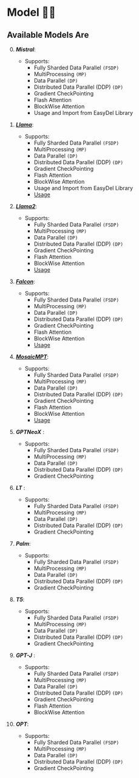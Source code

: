 # Model 🤖💫

## Available Models Are

0. **_Mistral_**:

    * Supports:
        * Fully Sharded Data Parallel `(FSDP)`
        * MultiProcessing `(MP)`
        * Data Parallel `(DP)`
        * Distributed Data Parallel  (DDP) `(DP)`
        * Gradient CheckPointing
        * Flash Attention
        * BlockWise Attention
        * Usage and Import from EasyDel Library
     

1. **_[Llama](https://erfanzar.github.io/EasyDeL/docs/Python/Llama)_**:

    * Supports:
        * Fully Sharded Data Parallel `(FSDP)`
        * MultiProcessing `(MP)`
        * Data Parallel `(DP)`
        * Distributed Data Parallel  (DDP) `(DP)`
        * Gradient CheckPointing
        * Flash Attention
        * BlockWise Attention
        * Usage and Import from EasyDel Library
        * [Usage](https://erfanzar.github.io/EasyDeL/docs/Python/Llama)


2. **_[Llama2](https://erfanzar.github.io/EasyDeL/docs/Python/Llama2)_**:

    * Supports:
        * Fully Sharded Data Parallel `(FSDP)`
        * MultiProcessing `(MP)`
        * Data Parallel `(DP)`
        * Distributed Data Parallel  (DDP) `(DP)`
        * Gradient CheckPointing
        * Flash Attention
        * BlockWise Attention
        * [Usage](https://erfanzar.github.io/EasyDeL/docs/Python/Llama2)


3. **_[Falcon](https://erfanzar.github.io/EasyDeL/docs/Python/Falcon)_**:

    * Supports:
        * Fully Sharded Data Parallel `(FSDP)`
        * MultiProcessing `(MP)`
        * Data Parallel `(DP)`
        * Distributed Data Parallel  (DDP) `(DP)`
        * Gradient CheckPointing
        * Flash Attention
        * BlockWise Attention
        * [Usage](https://erfanzar.github.io/EasyDeL/docs/Python/Falcon)


4. **_[MosaicMPT](https://erfanzar.github.io/EasyDeL/docs/Python/MosaicMPT)_**:

    * Supports:
        * Fully Sharded Data Parallel `(FSDP)`
        * MultiProcessing `(MP)`
        * Data Parallel `(DP)`
        * Distributed Data Parallel  (DDP) `(DP)`
        * Gradient CheckPointing
        * Flash Attention
        * BlockWise Attention
        * [Usage](https://erfanzar.github.io/EasyDeL/docs/Python/MosaicMPT)


5. **_GPTNeoX_**  :

    * Supports:
        * Fully Sharded Data Parallel `(FSDP)`
        * MultiProcessing `(MP)`
        * Data Parallel `(DP)`
        * Distributed Data Parallel  (DDP) `(DP)`
        * Gradient CheckPointing


6. **_LT_** :

    * Supports:
        * Fully Sharded Data Parallel `(FSDP)`
        * MultiProcessing `(MP)`
        * Data Parallel `(DP)`
        * Distributed Data Parallel  (DDP) `(DP)`
        * Gradient CheckPointing

7. **_Palm_**:

    * Supports:
        * Fully Sharded Data Parallel `(FSDP)`
        * MultiProcessing `(MP)`
        * Data Parallel `(DP)`
        * Distributed Data Parallel  (DDP) `(DP)`
        * Gradient CheckPointing


8. **_T5_**:

    * Supports:
        * Fully Sharded Data Parallel `(FSDP)`
        * MultiProcessing `(MP)`
        * Data Parallel `(DP)`
        * Distributed Data Parallel  (DDP) `(DP)`
        * Gradient CheckPointing

9. **_GPT-J_** :

    * Supports:
        * Fully Sharded Data Parallel `(FSDP)`
        * MultiProcessing `(MP)`
        * Data Parallel `(DP)`
        * Distributed Data Parallel  (DDP) `(DP)`
        * Gradient CheckPointing
        * Flash Attention
        * BlockWise Attention

10. **_OPT_**:

    * Supports:
        * Fully Sharded Data Parallel `(FSDP)`
        * MultiProcessing `(MP)`
        * Data Parallel `(DP)`
        * Distributed Data Parallel  (DDP) `(DP)`
        * Gradient CheckPointing
